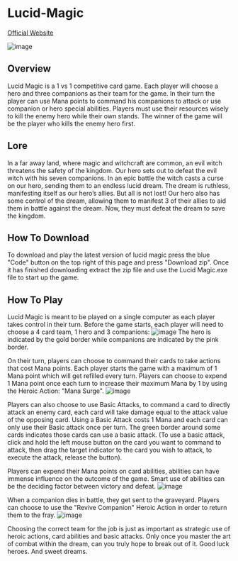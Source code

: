# Lucid-Magic
[Official Website](https://eladcohendesign.com/lucid-magic/)

![image](https://github.com/EladCohen1/Lucid-Magic/assets/51457155/3be9e98a-d94a-4165-b42d-eac6eff0b24b)

## Overview
Lucid Magic is a 1 vs 1 competitive card game.
Each player will choose a hero and three companions as their team for the game.
In their turn the player can use Mana points to command his companions to attack or use companion or hero special abilities.
Players must use their resources wisely to kill the enemy hero while their own stands.
The winner of the game will be the player who kills the enemy hero first.

## Lore
In a far away land, where magic and witchcraft are common, an evil witch threatens the safety of the kingdom. 
Our hero sets out to defeat the evil witch with his seven companions.
In an epic battle the witch casts a curse on our hero, sending them to an endless lucid dream. The dream is ruthless, manifesting itself as our hero’s allies.
But all is not lost! Our hero also has some control of the dream, allowing them to manifest 3 of their allies to aid them in battle against the dream.
Now, they must defeat the dream to save the kingdom.

## How To Download
To download and play the latest version of lucid magic press the blue "Code" button on the top right of this page and press "Download zip".
Once it has finished downloading extract the zip file and use the Lucid Magic.exe file to start up the game.

## How To Play
Lucid Magic is meant to be played on a single computer as each player takes control in their turn.
Before the game starts, each player will need to choose a 4 card team, 1 hero and 3 companions:
![image](https://github.com/EladCohen1/Lucid-Magic/assets/51457155/e1fb376b-ec0e-4049-bcd5-fbf054b4d9e4)
The hero is indicated by the gold border while companions are indicated by the pink border.

On their turn, players can choose to command their cards to take actions that cost Mana points.
Each player starts the game with a maximum of 1 Mana point which will get refilled every turn.
Players can choose to expend 1 Mana point once each turn to increase their maximum Mana by 1 by using the Heroic Action: "Mana Surge".
![image](https://github.com/EladCohen1/Lucid-Magic/assets/51457155/28ab2d58-04c4-4fe2-9f9a-44e8293f3485)

Players can also choose to use Basic Attacks, to command a card to directly attack an enemy card, each card will take damage equal to the attack value of the opposing card.
Using a Basic Attack costs 1 Mana and each card can only use their Basic attack once per turn.
The green border around some cards indicates those cards can use a basic attack. (To use a basic attack, click and hold the left mouse button on the card you want to command to attack, then drag the target indicator to the card you wish to attack,
to execute the attack, release the button).

Players can expend their Mana points on card abilities, abilities can have immense influence on the outcome of the game. Smart use of abilities can be the deciding factor between victory and defeat.
![image](https://github.com/EladCohen1/Lucid-Magic/assets/51457155/24c2bc01-4009-48f1-a98f-75648d203947)

When a companion dies in battle, they get sent to the graveyard. Players can choose to use the "Revive Companion" Heroic Action in order to return them to the fray.
![image](https://github.com/EladCohen1/Lucid-Magic/assets/51457155/0cb9bcf2-8228-413a-a9fe-7cbde0105b56)


Choosing the correct team for the job is just as important as strategic use of heroic actions, card abilities and basic attacks. Only once you master the art of combat within the dream, can you truly hope to break out of it.
Good luck heroes.
And sweet dreams.
